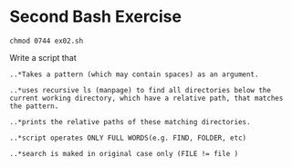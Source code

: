 # Second Bash Exercise

```
chmod 0744 ex02.sh
```

Write a script that


	..*Takes a pattern (which may contain spaces) as an argument.
	
	..*uses recursive ls (manpage) to find all directories below the current working directory, which have a relative path, that matches the pattern.

	..*prints the relative paths of these matching directories.

	..*script operates ONLY FULL WORDS(e.g. FIND, FOLDER, etc)

	..*search is maked in original case only (FILE != file )
